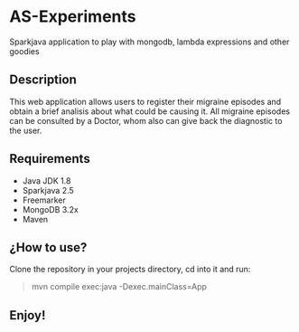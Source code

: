 # AS-Experiments
Sparkjava application to play with mongodb, lambda expressions and other goodies

## Description
This web application allows users to register their migraine episodes and obtain a brief analisis about what could be causing it.
All migraine episodes can be consulted by a Doctor, whom also can give back the diagnostic to the user.

## Requirements

* Java JDK 1.8
* Sparkjava 2.5
* Freemarker
* MongoDB 3.2x
* Maven

## ¿How to use?

Clone the repository in your projects directory, cd into it and run:

> mvn compile exec:java -Dexec.mainClass=App

## Enjoy!
